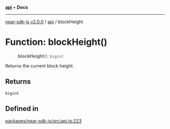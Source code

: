 [**api**](../README.md) • **Docs**

***

[near-sdk-js v2.0.0](../../packages.md) / [api](../README.md) / blockHeight

# Function: blockHeight()

> **blockHeight**(): `bigint`

Returns the current block height.

## Returns

`bigint`

## Defined in

[packages/near-sdk-js/src/api.ts:223](https://github.com/near/near-sdk-js/blob/b58ac04fc6dff2f1120e9098c0cb059493486598/packages/near-sdk-js/src/api.ts#L223)
